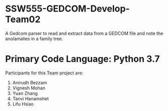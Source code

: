 # SSW555-GEDCOM-Develop-Team02

A Gedcom parser to read and extract data from a GEDCOM file and note the anolamalies in a family tree.

# Primary Code Language: Python 3.7 

Participants for this Team project are:
1. Anirudh Bezzam
2. Vignesh Mohan
3. Yuan Zhang
4. Tanvi Hanamshet 
5. Lifu Hsiao 





